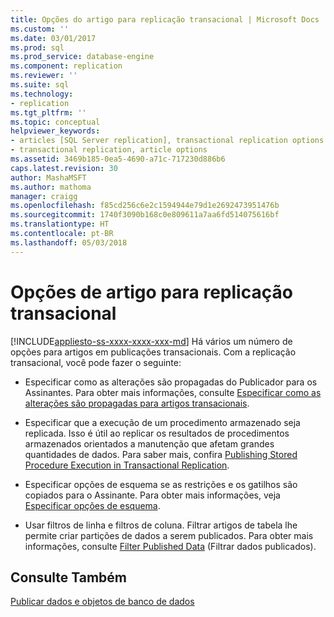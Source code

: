 ```yaml
---
title: Opções do artigo para replicação transacional | Microsoft Docs
ms.custom: ''
ms.date: 03/01/2017
ms.prod: sql
ms.prod_service: database-engine
ms.component: replication
ms.reviewer: ''
ms.suite: sql
ms.technology:
- replication
ms.tgt_pltfrm: ''
ms.topic: conceptual
helpviewer_keywords:
- articles [SQL Server replication], transactional replication options
- transactional replication, article options
ms.assetid: 3469b185-0ea5-4690-a71c-717230d886b6
caps.latest.revision: 30
author: MashaMSFT
ms.author: mathoma
manager: craigg
ms.openlocfilehash: f85cd256c6e2c1594944e79d1e2692473951476b
ms.sourcegitcommit: 1740f3090b168c0e809611a7aa6fd514075616bf
ms.translationtype: HT
ms.contentlocale: pt-BR
ms.lasthandoff: 05/03/2018
---
```

# <a name="article-options-for-transactional-replication"></a>Opções de artigo para replicação transacional
[!INCLUDE[appliesto-ss-xxxx-xxxx-xxx-md](../../../includes/appliesto-ss-xxxx-xxxx-xxx-md.md)]
  Há vários um número de opções para artigos em publicações transacionais. Com a replicação transacional, você pode fazer o seguinte:  
  
-   Especificar como as alterações são propagadas do Publicador para os Assinantes. Para obter mais informações, consulte [Especificar como as alterações são propagadas para artigos transacionais](../../../relational-databases/replication/transactional/transactional-articles-specify-how-changes-are-propagated.md).  
  
-   Especificar que a execução de um procedimento armazenado seja replicada. Isso é útil ao replicar os resultados de procedimentos armazenados orientados a manutenção que afetam grandes quantidades de dados. Para saber mais, confira [Publishing Stored Procedure Execution in Transactional Replication](../../../relational-databases/replication/transactional/publishing-stored-procedure-execution-in-transactional-replication.md).  
  
-   Especificar opções de esquema se as restrições e os gatilhos são copiados para o Assinante. Para obter mais informações, veja [Especificar opções de esquema](../../../relational-databases/replication/publish/specify-schema-options.md).  
  
-   Usar filtros de linha e filtros de coluna. Filtrar artigos de tabela lhe permite criar partições de dados a serem publicados. Para obter mais informações, consulte [Filter Published Data](../../../relational-databases/replication/publish/filter-published-data.md) (Filtrar dados publicados).  
  
## <a name="see-also"></a>Consulte Também  
 [Publicar dados e objetos de banco de dados](../../../relational-databases/replication/publish/publish-data-and-database-objects.md)  
  
  
